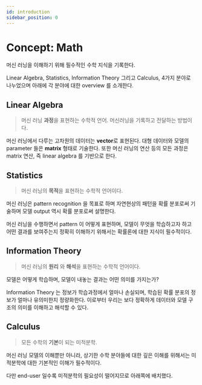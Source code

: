 ```yaml
---
id: introduction
sidebar_position: 0
---
```


# Concept: Math

머신 러닝을 이해하기 위해 필수적인 수학 지식을 기록한다.

Linear Algebra, Statistics, Information Theory 그리고 Calculus, 4가지 분야로 나누었으며 아래에 각 분야에 대한 overview 를 소개한다.

## Linear Algebra

> 머신 러닝 **과정**을 표현하는 수학적 언어. 머신러닝을 기록하고 전달하는 방법이다.

머신 러닝에서 다루는 고차원의 데이터는 **vector**로 표현된다. 대형 데이터와 모델의 parameter 들은 **matrix** 형태로 기술한다. 또한 머신 러닝의 연산 등의 모든 과정은 matrix 연산, 즉 linear algebra 를 기반으로 한다.

## Statistics

> 머신 러닝의 **목적**을 표현하는 수학적 언어이다.

머신 러닝은 pattern recognition 을 목표로 하며 자연현상의 패턴을 확률 분포로써 기술하며 모델 output 역시 확률 분포로써 설명한다. 

머신 러닝을 수행하면서 pattern 이 어떻게 표현하며, 모델이 무엇을 학습하고자 하고 어떤 결과를 보여주는지 정확히 이해하기 위해서는 확률론에 대한 지식이 필수적이다.

## Information Theory

> 머신 러닝의 **원리** 와 **해석**을 표현하는 수학적 언어이다.

모델은 어떻게 학습하며, 모델이 내놓는 결과는 어떤 의미를 가지는가?

Information Theory 는 정보가 학습과정에서 얼마나 손실되며, 학습된 확률 분포의 정보가 얼마나 유의미한지 정량화한다. 이로부터 우리는 보다 정확하게 데이터와 모델 구조의 의미를 이해하고 해석할 수 있다.

## Calculus

> 모든 수학의 **기본**이 되는 미적분학.

머신 러닝 모델의 이해뿐만 아니라, 상기한 수학 분야들에 대한 깊은 이해를 위해서는 미적분학에 대한 기본적인 이해가 필수적이다.

다만 end-user 일수록 미적분학의 필요성이 떨어지므로 아래쪽에 배치했다.

